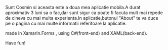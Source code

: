 Sunt Cosmin si aceasta este a doua mea aplicatie mobila.A durat aproximativ 3 luni sa o fac,dar sunt sigur ca poate fi facuta mult mai repede de cineva cu mai
multa experienta.In aplicatie,butonul "About" te va duce pe o pagina cu mai multe informatii referitoare la aplicatie.

made in Xamarin.Forms , using C#(front-end) and XAML(back-end).


Have fun!
